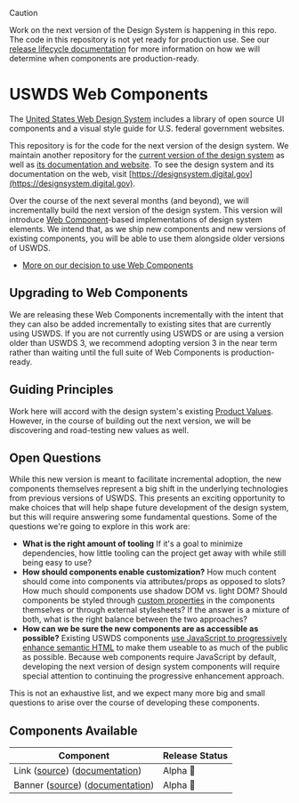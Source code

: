 > [!CAUTION]
> Work on the next version of the Design System is happening in this repo. The code in this repository is not yet ready for production use. See our [release lifecycle documentation](https://federalist-c7964e49-2db7-4585-85f1-49d23b9329cb.sites.pages.cloud.gov/site/uswds/web-components/?path=/docs/release-lifecycle--docs) for more information on how we will determine when components are production-ready.

# USWDS Web Components

The [United States Web Design System](https://designsystem.digital.gov) includes a library of open source UI components and a visual style guide for U.S. federal government websites.

This repository is for the code for the next version of the design system. We maintain another repository for the [current version of the design system](https://github.com/uswds/uswds) as well as [its documentation and website](https://github.com/uswds/uswds-site). To see the design system and its documentation on the web, visit [https://designsystem.digital.gov](https://designsystem.digital.gov).

Over the course of the next several months (and beyond), we will incrementally build the next version of the design system. This version will introduce [Web Component](https://developer.mozilla.org/en-US/docs/Web/API/Web_components)-based implementations of design system elements. We intend that, as we ship new components and new versions of existing components, you will be able to use them alongside older versions of USWDS.

- [More on our decision to use Web Components](https://github.com/uswds/uswds-proposals/blob/main/decisions/0001-use-web-components.md)

## Upgrading to Web Components

We are releasing these Web Components incrementally with the intent that they can also be added incrementally to existing sites that are currently using USWDS. If you are not currently using USWDS or are using a version older than USWDS 3, we recommend adopting version 3 in the near term rather than waiting until the full suite of Web Components is production-ready.

## Guiding Principles

Work here will accord with the design system's existing [Product Values](https://designsystem.digital.gov/about/product-values/). However, in the course of building out the next version, we will be discovering and road-testing new values as well.

## Open Questions

While this new version is meant to facilitate incremental adoption, the new components themselves represent a big shift in the underlying technologies from previous versions of USWDS. This presents an exciting opportunity to make choices that will help shape future development of the design system, but this will require answering some fundamental questions. Some of the questions we're going to explore in this work are:

- **What is the right amount of tooling** If it's a goal to minimize dependencies, how little tooling can the project get away with while still being easy to use?
- **How should components enable customization?** How much content should come into components via attributes/props as opposed to slots? How much should components use shadow DOM vs. light DOM? Should components be styled through [custom properties](https://developer.mozilla.org/en-US/docs/Web/CSS/--*) in the components themselves or through external stylesheets? If the answer is a mixture of both, what is the right balance between the two approaches?
- **How can we be sure the new components are as accessible as possible?** Existing USWDS components [use JavaScript to progressively enhance semantic HTML](https://designsystem.digital.gov/documentation/developers/) to make them useable to as much of the public as possible. Because web components require JavaScript by default, developing the next version of design system components will require special attention to continuing the progressive enhancement approach.

This is not an exhaustive list, and we expect many more big and small questions to arise over the course of developing these components.

## Components Available

| Component                                                                                                                                                                                                                                                      | Release Status |
| -------------------------------------------------------------------------------------------------------------------------------------------------------------------------------------------------------------------------------------------------------------- | -------------- |
| Link ([source](https://github.com/uswds/web-components/tree/develop/src/components/usa-link)) ([documentation](https://federalist-c7964e49-2db7-4585-85f1-49d23b9329cb.sites.pages.cloud.gov/site/uswds/web-components/?path=/docs/components-banner--docs))   | Alpha 🔴        |
| Banner ([source](https://github.com/uswds/web-components/tree/develop/src/components/usa-banner)) ([documentation](https://federalist-c7964e49-2db7-4585-85f1-49d23b9329cb.sites.pages.cloud.gov/site/uswds/web-components/?path=/docs/components-link--docs)) | Alpha 🔴        |
